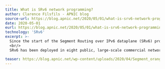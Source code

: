 ```yaml
---
title: What is SRv6 network programming?
author: Clarence Filsfils - APNIC blog
source-url: https://blog.apnic.net/2020/05/01/what-is-srv6-network-programming/
date: 2020-05-01
eurl: https://blog.apnic.net/2020/05/01/what-is-srv6-network-programming/
technology: 'SRv6'
excerpt: >-
  Since the start of the Segment Routing over IPv6 dataplane (SRv6) project in 2017, the ecosystem has grown unabated.
  <br/>
  SRv6 has been deployed in eight public, large-scale commercial networks, including Softbank, Iliad, China Telecom, LINE Corporation, China Unicom, CERNET2, China Bank and Uganda MTN.

teaser: https://blog.apnic.net/wp-content/uploads/2020/04/Segment_orange_banner-768x281.png?v=1d8aa1728f1d03dc51a05aa8940ec4ab
---
```

